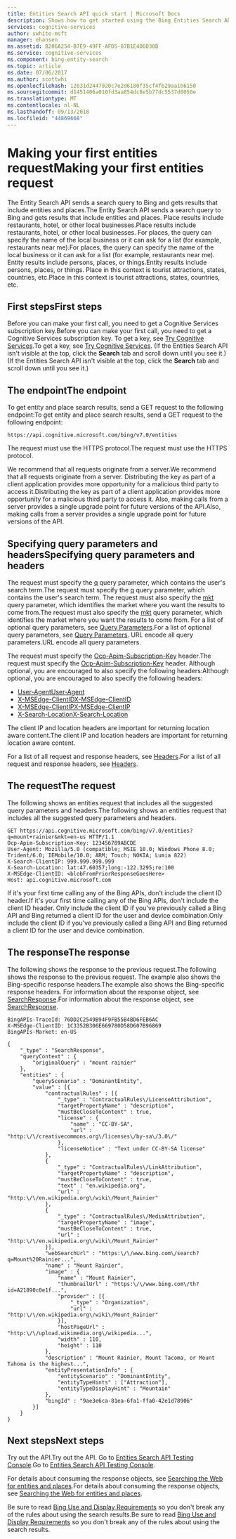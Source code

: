 ```yaml
---
title: Entities Search API quick start | Microsoft Docs
description: Shows how to get started using the Bing Entities Search API.
services: cognitive-services
author: swhite-msft
manager: ehansen
ms.assetid: B206A254-B7E9-49FF-AFD5-87B1E4D6D30B
ms.service: cognitive-services
ms.component: bing-entity-search
ms.topic: article
ms.date: 07/06/2017
ms.author: scottwhi
ms.openlocfilehash: 12031d2447920c7e2d6180f35cf4fb29aa1b6150
ms.sourcegitcommit: d1451406a010fd3aa854dc8e5b77dc5537d8050e
ms.translationtype: MT
ms.contentlocale: nl-NL
ms.lasthandoff: 09/13/2018
ms.locfileid: "44869668"
---
```

# <a name="making-your-first-entities-request"></a><span data-ttu-id="99571-103">Making your first entities request</span><span class="sxs-lookup"><span data-stu-id="99571-103">Making your first entities request</span></span>

<span data-ttu-id="99571-104">The Entity Search API sends a search query to Bing and gets results that include entities and places.</span><span class="sxs-lookup"><span data-stu-id="99571-104">The Entity Search API sends a search query to Bing and gets results that include entities and places.</span></span> <span data-ttu-id="99571-105">Place results include restaurants, hotel, or other local businesses.</span><span class="sxs-lookup"><span data-stu-id="99571-105">Place results include restaurants, hotel, or other local businesses.</span></span> <span data-ttu-id="99571-106">For places, the query can specify the name of the local business or it can ask for a list (for example, restaurants near me).</span><span class="sxs-lookup"><span data-stu-id="99571-106">For places, the query can specify the name of the local business or it can ask for a list (for example, restaurants near me).</span></span> <span data-ttu-id="99571-107">Entity results include persons, places, or things.</span><span class="sxs-lookup"><span data-stu-id="99571-107">Entity results include persons, places, or things.</span></span> <span data-ttu-id="99571-108">Place in this context is tourist attractions, states, countries, etc.</span><span class="sxs-lookup"><span data-stu-id="99571-108">Place in this context is tourist attractions, states, countries, etc.</span></span> 

## <a name="first-steps"></a><span data-ttu-id="99571-109">First steps</span><span class="sxs-lookup"><span data-stu-id="99571-109">First steps</span></span>

<span data-ttu-id="99571-110">Before you can make your first call, you need to get a Cognitive Services subscription key.</span><span class="sxs-lookup"><span data-stu-id="99571-110">Before you can make your first call, you need to get a Cognitive Services subscription key.</span></span> <span data-ttu-id="99571-111">To get a key, see [Try Cognitive Services](https://azure.microsoft.com/try/cognitive-services/?api=bing-entities-search-api).</span><span class="sxs-lookup"><span data-stu-id="99571-111">To get a key, see [Try Cognitive Services](https://azure.microsoft.com/try/cognitive-services/?api=bing-entities-search-api).</span></span> <span data-ttu-id="99571-112">(If the Entities Search API isn't visible at the top, click the **Search** tab and scroll down until you see it.)</span><span class="sxs-lookup"><span data-stu-id="99571-112">(If the Entities Search API isn't visible at the top, click the **Search** tab and scroll down until you see it.)</span></span>

## <a name="the-endpoint"></a><span data-ttu-id="99571-113">The endpoint</span><span class="sxs-lookup"><span data-stu-id="99571-113">The endpoint</span></span>

<span data-ttu-id="99571-114">To get entity and place search results, send a GET request to the following endpoint:</span><span class="sxs-lookup"><span data-stu-id="99571-114">To get entity and place search results, send a GET request to the following endpoint:</span></span>  
  
```
https://api.cognitive.microsoft.com/bing/v7.0/entities
```

<span data-ttu-id="99571-115">The request must use the HTTPS protocol.</span><span class="sxs-lookup"><span data-stu-id="99571-115">The request must use the HTTPS protocol.</span></span>

<span data-ttu-id="99571-116">We recommend that all requests originate from a server.</span><span class="sxs-lookup"><span data-stu-id="99571-116">We recommend that all requests originate from a server.</span></span> <span data-ttu-id="99571-117">Distributing the key as part of a client application provides more opportunity for a malicious third party to access it.</span><span class="sxs-lookup"><span data-stu-id="99571-117">Distributing the key as part of a client application provides more opportunity for a malicious third party to access it.</span></span> <span data-ttu-id="99571-118">Also, making calls from a server provides a single upgrade point for future versions of the API.</span><span class="sxs-lookup"><span data-stu-id="99571-118">Also, making calls from a server provides a single upgrade point for future versions of the API.</span></span>

## <a name="specifying-query-parameters-and-headers"></a><span data-ttu-id="99571-119">Specifying query parameters and headers</span><span class="sxs-lookup"><span data-stu-id="99571-119">Specifying query parameters and headers</span></span>

<span data-ttu-id="99571-120">The request must specify the [q](https://docs.microsoft.com/rest/api/cognitiveservices/bing-entities-api-v7-reference#query) query parameter, which contains the user's search term.</span><span class="sxs-lookup"><span data-stu-id="99571-120">The request must specify the [q](https://docs.microsoft.com/rest/api/cognitiveservices/bing-entities-api-v7-reference#query) query parameter, which contains the user's search term.</span></span> <span data-ttu-id="99571-121">The request must also specify the [mkt](https://docs.microsoft.com/rest/api/cognitiveservices/bing-entities-api-v7-reference#mkt) query parameter, which identifies the market where you want the results to come from.</span><span class="sxs-lookup"><span data-stu-id="99571-121">The request must also specify the [mkt](https://docs.microsoft.com/rest/api/cognitiveservices/bing-entities-api-v7-reference#mkt) query parameter, which identifies the market where you want the results to come from.</span></span> <span data-ttu-id="99571-122">For a list of optional query parameters, see [Query Parameters](https://docs.microsoft.com/rest/api/cognitiveservices/bing-entities-api-v7-reference#query-parameters).</span><span class="sxs-lookup"><span data-stu-id="99571-122">For a list of optional query parameters, see [Query Parameters](https://docs.microsoft.com/rest/api/cognitiveservices/bing-entities-api-v7-reference#query-parameters).</span></span> <span data-ttu-id="99571-123">URL encode all query parameters.</span><span class="sxs-lookup"><span data-stu-id="99571-123">URL encode all query parameters.</span></span>  
  
<span data-ttu-id="99571-124">The request must specify the [Ocp-Apim-Subscription-Key](https://docs.microsoft.com/rest/api/cognitiveservices/bing-entities-api-v7-reference#subscriptionkey) header.</span><span class="sxs-lookup"><span data-stu-id="99571-124">The request must specify the [Ocp-Apim-Subscription-Key](https://docs.microsoft.com/rest/api/cognitiveservices/bing-entities-api-v7-reference#subscriptionkey) header.</span></span> <span data-ttu-id="99571-125">Although optional, you are encouraged to also specify the following headers:</span><span class="sxs-lookup"><span data-stu-id="99571-125">Although optional, you are encouraged to also specify the following headers:</span></span>  
  
-   [<span data-ttu-id="99571-126">User-Agent</span><span class="sxs-lookup"><span data-stu-id="99571-126">User-Agent</span></span>](https://docs.microsoft.com/rest/api/cognitiveservices/bing-entities-api-v7-reference#useragent)  
-   [<span data-ttu-id="99571-127">X-MSEdge-ClientID</span><span class="sxs-lookup"><span data-stu-id="99571-127">X-MSEdge-ClientID</span></span>](https://docs.microsoft.com/rest/api/cognitiveservices/bing-entities-api-v7-reference#clientid)  
-   [<span data-ttu-id="99571-128">X-MSEdge-ClientIP</span><span class="sxs-lookup"><span data-stu-id="99571-128">X-MSEdge-ClientIP</span></span>](https://docs.microsoft.com/rest/api/cognitiveservices/bing-entities-api-v7-reference#clientip)  
-   [<span data-ttu-id="99571-129">X-Search-Location</span><span class="sxs-lookup"><span data-stu-id="99571-129">X-Search-Location</span></span>](https://docs.microsoft.com/rest/api/cognitiveservices/bing-entities-api-v7-reference#location)  

<span data-ttu-id="99571-130">The client IP and location headers are important for returning location aware content.</span><span class="sxs-lookup"><span data-stu-id="99571-130">The client IP and location headers are important for returning location aware content.</span></span>  

<span data-ttu-id="99571-131">For a list of all request and response headers, see [Headers](https://docs.microsoft.com/rest/api/cognitiveservices/bing-entities-api-v7-reference#headers).</span><span class="sxs-lookup"><span data-stu-id="99571-131">For a list of all request and response headers, see [Headers](https://docs.microsoft.com/rest/api/cognitiveservices/bing-entities-api-v7-reference#headers).</span></span>

## <a name="the-request"></a><span data-ttu-id="99571-132">The request</span><span class="sxs-lookup"><span data-stu-id="99571-132">The request</span></span>

<span data-ttu-id="99571-133">The following shows an entities request that includes all the suggested query parameters and headers.</span><span class="sxs-lookup"><span data-stu-id="99571-133">The following shows an entities request that includes all the suggested query parameters and headers.</span></span> 

```  
GET https://api.cognitive.microsoft.com/bing/v7.0/entities?q=mount+rainier&mkt=en-us HTTP/1.1  
Ocp-Apim-Subscription-Key: 123456789ABCDE  
User-Agent: Mozilla/5.0 (compatible; MSIE 10.0; Windows Phone 8.0; Trident/6.0; IEMobile/10.0; ARM; Touch; NOKIA; Lumia 822)  
X-Search-ClientIP: 999.999.999.999  
X-Search-Location: lat:47.60357;long:-122.3295;re:100  
X-MSEdge-ClientID: <blobFromPriorResponseGoesHere>  
Host: api.cognitive.microsoft.com  
```  

<span data-ttu-id="99571-134">If it's your first time calling any of the Bing APIs, don't include the client ID header.</span><span class="sxs-lookup"><span data-stu-id="99571-134">If it's your first time calling any of the Bing APIs, don't include the client ID header.</span></span> <span data-ttu-id="99571-135">Only include the client ID if you've previously called a Bing API and Bing returned a client ID for the user and device combination.</span><span class="sxs-lookup"><span data-stu-id="99571-135">Only include the client ID if you've previously called a Bing API and Bing returned a client ID for the user and device combination.</span></span>

## <a name="the-response"></a><span data-ttu-id="99571-136">The response</span><span class="sxs-lookup"><span data-stu-id="99571-136">The response</span></span>

<span data-ttu-id="99571-137">The following shows the response to the previous request.</span><span class="sxs-lookup"><span data-stu-id="99571-137">The following shows the response to the previous request.</span></span> <span data-ttu-id="99571-138">The example also shows the Bing-specific response headers.</span><span class="sxs-lookup"><span data-stu-id="99571-138">The example also shows the Bing-specific response headers.</span></span> <span data-ttu-id="99571-139">For information about the response object, see [SearchResponse](https://docs.microsoft.com/rest/api/cognitiveservices/bing-entities-api-v7-reference#searchresponse).</span><span class="sxs-lookup"><span data-stu-id="99571-139">For information about the response object, see [SearchResponse](https://docs.microsoft.com/rest/api/cognitiveservices/bing-entities-api-v7-reference#searchresponse).</span></span>

```
BingAPIs-TraceId: 76DD2C2549B94F9FB55B4BD6FEB6AC
X-MSEdge-ClientID: 1C3352B306E669780D58D607B96869
BingAPIs-Market: en-US

{
    "_type" : "SearchResponse",
    "queryContext" : {
        "originalQuery" : "mount rainier"
    },
    "entities" : {
        "queryScenario" : "DominantEntity",
        "value" : [{
            "contractualRules" : [{
                "_type" : "ContractualRules\/LicenseAttribution",
                "targetPropertyName" : "description",
                "mustBeCloseToContent" : true,
                "license" : {
                    "name" : "CC-BY-SA",
                    "url" : "http:\/\/creativecommons.org\/licenses\/by-sa\/3.0\/"
                },
                "licenseNotice" : "Text under CC-BY-SA license"
            },
            {
                "_type" : "ContractualRules\/LinkAttribution",
                "targetPropertyName" : "description",
                "mustBeCloseToContent" : true,
                "text" : "en.wikipedia.org",
                "url" : "http:\/\/en.wikipedia.org\/wiki\/Mount_Rainier"
            },
            {
                "_type" : "ContractualRules\/MediaAttribution",
                "targetPropertyName" : "image",
                "mustBeCloseToContent" : true,
                "url" : "http:\/\/en.wikipedia.org\/wiki\/Mount_Rainier"
            }],
            "webSearchUrl" : "https:\/\/www.bing.com\/search?q=Mount%20Rainier...",
            "name" : "Mount Rainier",
            "image" : {
                "name" : "Mount Rainier",
                "thumbnailUrl" : "https:\/\/www.bing.com\/th?id=A21890c0e1f...",
                "provider" : [{
                    "_type" : "Organization",
                    "url" : "http:\/\/en.wikipedia.org\/wiki\/Mount_Rainier"
                }],
                "hostPageUrl" : "http:\/\/upload.wikimedia.org\/wikipedia...",
                "width" : 110,
                "height" : 110
            },
            "description" : "Mount Rainier, Mount Tacoma, or Mount Tahoma is the highest...",
            "entityPresentationInfo" : {
                "entityScenario" : "DominantEntity",
                "entityTypeHints" : ["Attraction"],
                "entityTypeDisplayHint" : "Mountain"
            },
            "bingId" : "9ae3e6ca-81ea-6fa1-ffa0-42e1d78906"
        }]
    }
}
```



## <a name="next-steps"></a><span data-ttu-id="99571-140">Next steps</span><span class="sxs-lookup"><span data-stu-id="99571-140">Next steps</span></span>

<span data-ttu-id="99571-141">Try out the API.</span><span class="sxs-lookup"><span data-stu-id="99571-141">Try out the API.</span></span> <span data-ttu-id="99571-142">Go to [Entities Search API Testing Console](https://dev.cognitive.microsoft.com/docs/services/7a3fb374be374859a823b79fd938cc65/).</span><span class="sxs-lookup"><span data-stu-id="99571-142">Go to [Entities Search API Testing Console](https://dev.cognitive.microsoft.com/docs/services/7a3fb374be374859a823b79fd938cc65/).</span></span> 

<span data-ttu-id="99571-143">For details about consuming the response objects, see [Searching the Web for entities and places](./search-the-web.md).</span><span class="sxs-lookup"><span data-stu-id="99571-143">For details about consuming the response objects, see [Searching the Web for entities and places](./search-the-web.md).</span></span>

<span data-ttu-id="99571-144">Be sure to read [Bing Use and Display Requirements](./use-display-requirements.md) so you don't break any of the rules about using the search results.</span><span class="sxs-lookup"><span data-stu-id="99571-144">Be sure to read [Bing Use and Display Requirements](./use-display-requirements.md) so you don't break any of the rules about using the search results.</span></span>
